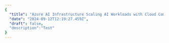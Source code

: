 ```yaml
---
{
  "title": "Azure AI Infrastructure Scaling AI Workloads with Cloud Computing",
  "date": "2024-09-12T12:19:27.459Z",
  "draft": false,
  "description":"Test"
}
---
```

        